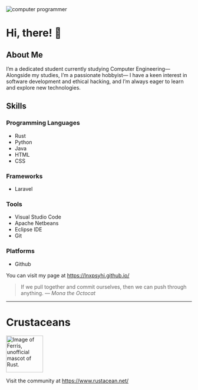 <picture>
   <source media="(prefers-color-scheme: light)" srcset="https://www.flaticon.com/free-icon/programmer_3271001?term=computer+programmer&page=1&position=3&origin=search&related_id=3271001">
   <img alt="computer programmer">
</picture>

# Hi, there! :wave:

## About Me
I’m a dedicated student currently studying Computer Engineering—
 Alongside my studies, I’m a passionate hobbyist—
I have a keen interest in software development and ethical hacking,
and I’m always eager to learn and explore new technologies.

## Skills

### Programming Languages
- Rust
- Python
- Java
- HTML
- CSS

### Frameworks
- Laravel
  
### Tools
- Visual Studio Code
- Apache Netbeans
- Eclipse IDE
- Git

### Platforms
- Github

You can visit my page at https://lnxpsyhi.github.io/

> If we pull together and commit ourselves, then we can push through anything.
— *Mona the Octocat*

---

# Crustaceans
<picture>
   <source media="(prefers-color-scheme: light)" srcset="https://www.rustacean.net/assets/rustacean-orig-noshadow.svg">
   <img alt="Image of Ferris, unofficial mascot of Rust." width="100" height="100">
</picture>

Visit the community at https://www.rustacean.net/

<!-- TO DO: add more details about me later -->
